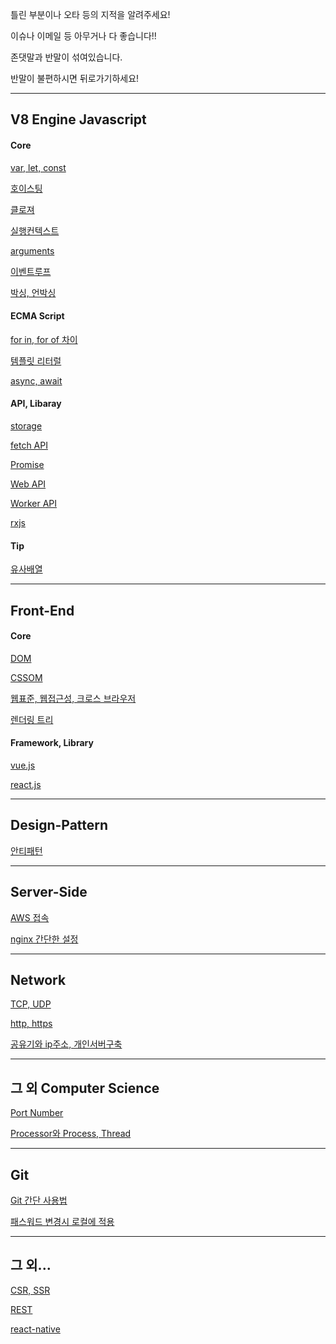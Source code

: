 틀린 부분이나 오타 등의 지적을 알려주세요!

이슈나 이메일 등 아무거나 다 좋습니다!!

존댓말과 반말이 섞여있습니다.

반말이 불편하시면 뒤로가기하세요!

----------------------------------
## V8 Engine Javascript

#### Core

[var, let, const](javascript/es6/var-let-const.md)

[호이스팅](javascript/core/hoisting.md)

[클로져](javascript/core/closure.md)

[실행컨텍스트](javascript/core/exec_context.md)

[arguments](javascript/core/arguments.md)

[이벤트루프](javascript/core/event-loop.md)

[박싱, 언박싱](javascript/core/boxing.md)

#### ECMA Script

[for in, for of 차이](javascript/for-in-of.md)

[템플릿 리터럴](javascript/es6/template-literals.md)

[async, await](javascript/es6/async-await.md)


#### API, Libaray

[storage](javascript/storage.md)

[fetch API](javascript/api/fetch.md)

[Promise](javascript/api/promise.md)

[Web API](javascript/api/web-api.md)

[Worker API](javascript/api/worker-api.md)

[rxjs](javascript/lib/rxjs/rxjs.md)

#### Tip

[유사배열](javascript/tip/array-like.md)

-------------------------------
## Front-End

#### Core

[DOM](front-end/browser/dom.md)

[CSSOM](front-end/browser/cssom.md)

[웹표준, 웹접근성, 크로스 브라우저](front-end/browser/web-standard.md)

[렌더링 트리](front-end/browser/render-tree.md)

#### Framework, Library

[vue.js](front-end/vuejs/vuejs.md)

[react.js](front-end/reactjs/reactjs.md)

-------------------------------
## Design-Pattern

[안티패턴](design-pattern/anti/README.md)

---------------------------------------
## Server-Side

[AWS 접속](server-side/connect-aws.md)

[nginx 간단한 설정](server-side/nginx.md)

---------------------------------
## Network

[TCP, UDP](cs/network/tcp-udp.md)

[http, https](cs/network/http.md)

[공유기와 ip주소, 개인서버구축](cs/network/home-router.md)

------------------------------
## 그 외 Computer Science

[Port Number](cs/port.md)

[Processor와 Process, Thread](cs/processor.md)

------------------------
## Git

[Git 간단 사용법](coop/git/git.md)

[패스워드 변경시 로컬에 적용](coop/git/password.md)

-----------------------
## 그 외...

[CSR, SSR](front-end/csr-ssr.md)

[REST](etc/rest/rest.md)

[react-native](front-end/react-native/react-native.md)
